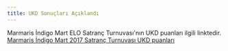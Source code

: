 ```yaml
---
title: UKD Sonuçları Açıklandı
---
```


Marmaris İndigo Mart ELO Satranç Turnuvası'nın UKD puanları ilgili linktedir.  
[Marmaris İndigo Mart 2017 Satranç Turnuvası UKD puanları](http://ukd.tsf.org.tr/turnuvadurumu.php?t=hg&tid=9644)
